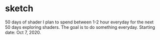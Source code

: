 # sketch
50 days of shader
I plan to spend between 1-2 hour everyday for the next 50 days exploring shaders. The goal is to do something everyday.
Starting date: Oct 7, 2020. 

